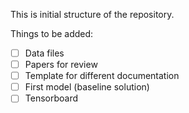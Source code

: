 This is initial structure of the repository. 

Things to be added: 

- [ ] Data files
- [ ] Papers for review 
- [ ] Template for different documentation
- [ ] First model (baseline solution)
- [ ] Tensorboard